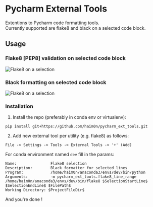 # Pycharm External Tools
Extentions to Pycharm code formatting tools.  
Currently supported are flake8 and black on a selected code block.

## Usage

### Flake8 [PEP8] validation on selected code block
![Flake8 on a selection](https://github.com/haim0n/pycharm_ext_tools/raw/master/resources/demo_flake8_line_range.gif)


### Black formatting on selected code block
![Flake8 on a selection](https://github.com/haim0n/pycharm_ext_tools/raw/master/resources/demo_black_line_range.gif)



### Installation

1. Install the repo (preferably in conda env or virtualenv):

`pip install git+https://github.com/haim0n/pycharm_ext_tools.git`

2. Add new external tool per utility (e.g. flake8) as follows:

`File -> Settings -> Tools -> External Tools -> '+' (Add)`

For conda environment named `dev` fill in the params:

```
Name:               Flake8 selection
Description:        Black formatter for selected lines
Program:            /home/haim0n/anaconda3/envs/dev/bin/python
Arguments:          -m pycharm_ext_tools.flake8_line_range /home/haim0n/anaconda3/envs/dev/bin/flake8 $SelectionStartLine$ $SelectionEndLine$ $FilePath$
Working Directory: $ProjectFileDir$
```

And you're done !